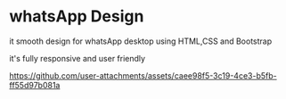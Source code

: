 # whatsApp Design

it smooth design for whatsApp desktop using HTML,CSS and Bootstrap

it's fully responsive and user friendly 


https://github.com/user-attachments/assets/caee98f5-3c19-4ce3-b5fb-ff55d97b081a

